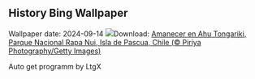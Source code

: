 ## History Bing Wallpaper
Wallpaper date: 2024-09-14
![](https://www.bing.com/th?id=OHR.RapaNuiSunrise_ES-ES7347678695_UHD.jpg&w=1000)Download: [Amanecer en Ahu Tongariki, Parque Nacional Rapa Nui, Isla de Pascua, Chile (© Piriya Photography/Getty Images)](https://www.bing.com/th?id=OHR.RapaNuiSunrise_ES-ES7347678695_UHD.jpg)

Auto get programm by LtgX
